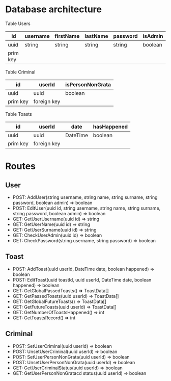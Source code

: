 # Database architecture

Table Users

| id       | username | firstName | lastName | password | isAdmin |
| -------- | -------- | --------- | -------- | -------- | ------- |
| uuid     | string   | string    | string   | string   | boolean |
| prim key |          |           |          |          |         |

Table Criminal

| id       | userId      | isPersonNonGrata |
| -------- | ----------- | ---------------- |
| uuid     | uuid        | boolean          |
| prim key | foreign key |                  |

Table Toasts

| id       | userId      | date     | hasHappened |
| -------- | ----------- | -------- | ----------- |
| uuid     | uuid        | DateTime | boolean     |
| prim key | foreign key |          |             |

# Routes

## User

- POST: AddUser(string username, string name, string surname, string password, boolean admin) => boolean
- POST: EditUser(uuid id, string username, string name, string surname, string password, boolean admin) => boolean
- GET: GetUserUsername(uuid id) => string
- GET: GetUserName(uuid id) => string
- GET: GetUserSurname(uuid id) => string
- GET: CheckUserAdmin(uuid id) => boolean
- GET: CheckPassword(string username, string password) => boolean

## Toast

- POST: AddToast(uuid userId, DateTime date, boolean happened) => boolean
- POST: EditToast(uuid toastId, uuid userId, DateTime date, boolean happened) => boolean
- GET: GetGlobalPassedToasts() => ToastData[]
- GET: GetPassedToasts(uuid userId) => ToastData[]
- GET: GetGlobalFutureToasts() => ToastData[]
- GET: GetFutureToasts(uuid userId) => ToastData[]
- GET: GetNumberOfToastsHappened() => int
- GET: GetToastsRecord() => int

## Criminal

- POST: SetUserCriminal(uuid userId) => boolean
- POST: UnsetUserCriminal(uuid userId) => boolean
- POST: SetUserPersonNonGrata(uuid userId) => boolean
- POST: UnsetUserPersonNonGrata(uuid userId) => boolean
- GET: GetUserCriminalStatus(uuid userId) => boolean
- GET: GetUserPersonNonGratacd status(uuid userId) => boolean
